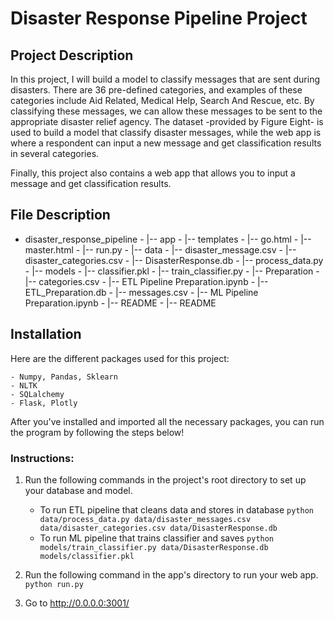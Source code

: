 # Disaster Response Pipeline Project
## Project Description
In this project, I will build a model to classify messages that are sent during disasters. There are 36 pre-defined categories, and examples of these categories include Aid Related, Medical Help, Search And Rescue, etc. By classifying these messages, we can allow these messages to be sent to the appropriate disaster relief agency. The dataset -provided by Figure Eight- is used to build a model that classify disaster messages, while the web app is where a respondent can input a new message and get classification results in several categories.

Finally, this project also contains a web app that allows you to input a message and get classification results.

## File Description
 - disaster_response_pipeline
          - |-- app
                - |-- templates
                        - |-- go.html
                        - |-- master.html
                - |-- run.py
          - |-- data
                - |-- disaster_message.csv
                - |-- disaster_categories.csv
                - |-- DisasterResponse.db
                - |-- process_data.py
          - |-- models
                - |-- classifier.pkl
                - |-- train_classifier.py
          - |-- Preparation
                - |-- categories.csv
                - |-- ETL Pipeline Preparation.ipynb
                - |-- ETL_Preparation.db
                - |-- messages.csv
                - |-- ML Pipeline Preparation.ipynb
                - |-- README
          - |-- README

## Installation
Here are the different packages used for this project:

	- Numpy, Pandas, Sklearn
    - NLTK
    - SQLalchemy
    - Flask, Plotly

After you've installed and imported all the necessary packages, you can run the program by following the steps below!

### Instructions:
1. Run the following commands in the project's root directory to set up your database and model.

    - To run ETL pipeline that cleans data and stores in database
        `python data/process_data.py data/disaster_messages.csv data/disaster_categories.csv data/DisasterResponse.db`
    - To run ML pipeline that trains classifier and saves
        `python models/train_classifier.py data/DisasterResponse.db models/classifier.pkl`

2. Run the following command in the app's directory to run your web app.
    `python run.py`

3. Go to http://0.0.0.0:3001/
